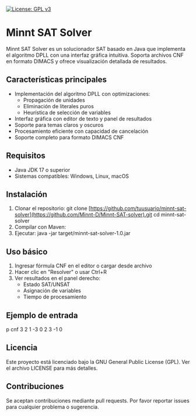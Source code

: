 [![License: GPL v3](https://img.shields.io/badge/License-GPLv3-blue.svg)](https://www.gnu.org/licenses/gpl-3.0)

# Minnt SAT Solver

Minnt SAT Solver es un solucionador SAT basado en Java que implementa el algoritmo DPLL con una interfaz gráfica intuitiva. Soporta archivos CNF en formato DIMACS y ofrece visualización detallada de resultados.

## Características principales

- Implementación del algoritmo DPLL con optimizaciones:
  - Propagación de unidades
  - Eliminación de literales puros
  - Heurística de selección de variables
- Interfaz gráfica con editor de texto y panel de resultados
- Soporte para temas claros y oscuros
- Procesamiento eficiente con capacidad de cancelación
- Soporte completo para formato DIMACS CNF

## Requisitos

- Java JDK 17 o superior
- Sistemas compatibles: Windows, Linux, macOS

## Instalación

1. Clonar el repositorio:
   git clone [https://github.com/tuusuario/minnt-sat-solver](https://github.com/Minnt-D/Minnt-SAT-solver).git
cd minnt-sat-solver
2. Compilar con Maven:
3. Ejecutar:
   java -jar target/minnt-sat-solver-1.0.jar


## Uso básico

1. Ingresar fórmula CNF en el editor o cargar desde archivo
2. Hacer clic en "Resolver" o usar Ctrl+R
3. Ver resultados en el panel derecho:
   - Estado SAT/UNSAT
   - Asignación de variables
   - Tiempo de procesamiento

## Ejemplo de entrada

p cnf 3 2
1 -3 0
2 3 -1 0


## Licencia

Este proyecto está licenciado bajo la GNU General Public License (GPL). Ver el archivo LICENSE para más detalles.

## Contribuciones

Se aceptan contribuciones mediante pull requests. Por favor reportar issues para cualquier problema o sugerencia.
